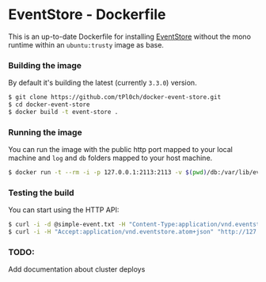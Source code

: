 # EventStore - Dockerfile

This is an up-to-date Dockerfile for installing [EventStore](https://geteventstore.com/) without the mono runtime within an `ubuntu:trusty` image as base.

### Building the image

By default it's building the latest (currently `3.3.0`) version.

```sh
$ git clone https://github.com/tPl0ch/docker-event-store.git
$ cd docker-event-store
$ docker build -t event-store .
```

### Running the image

You can run the image with the public http port mapped to your local machine and `log` and `db` folders mapped to your host machine.

```sh
$ docker run -t --rm -i -p 127.0.0.1:2113:2113 -v $(pwd)/db:/var/lib/eventstore -v $(pwd)/log:/var/log/eventstore eventstore
```

### Testing the build

You can start using the HTTP API:

```sh
$ curl -i -d @simple-event.txt -H "Content-Type:application/vnd.eventstore.events+json" "http://127.0.0.1:2113/streams/newstream"
$ curl -i -H "Accept:application/vnd.eventstore.atom+json" "http://127.0.0.1:2113/streams/newstream/0"
```

### TODO:

Add documentation about cluster deploys
